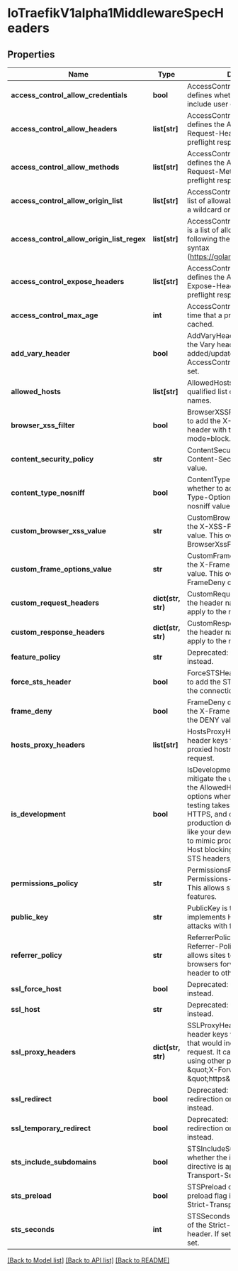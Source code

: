 # IoTraefikV1alpha1MiddlewareSpecHeaders

## Properties
Name | Type | Description | Notes
------------ | ------------- | ------------- | -------------
**access_control_allow_credentials** | **bool** | AccessControlAllowCredentials defines whether the request can include user credentials. | [optional] 
**access_control_allow_headers** | **list[str]** | AccessControlAllowHeaders defines the Access-Control-Request-Headers values sent in preflight response. | [optional] 
**access_control_allow_methods** | **list[str]** | AccessControlAllowMethods defines the Access-Control-Request-Method values sent in preflight response. | [optional] 
**access_control_allow_origin_list** | **list[str]** | AccessControlAllowOriginList is a list of allowable origins. Can also be a wildcard origin \&quot;*\&quot;. | [optional] 
**access_control_allow_origin_list_regex** | **list[str]** | AccessControlAllowOriginListRegex is a list of allowable origins written following the Regular Expression syntax (https://golang.org/pkg/regexp/). | [optional] 
**access_control_expose_headers** | **list[str]** | AccessControlExposeHeaders defines the Access-Control-Expose-Headers values sent in preflight response. | [optional] 
**access_control_max_age** | **int** | AccessControlMaxAge defines the time that a preflight request may be cached. | [optional] 
**add_vary_header** | **bool** | AddVaryHeader defines whether the Vary header is automatically added/updated when the AccessControlAllowOriginList is set. | [optional] 
**allowed_hosts** | **list[str]** | AllowedHosts defines the fully qualified list of allowed domain names. | [optional] 
**browser_xss_filter** | **bool** | BrowserXSSFilter defines whether to add the X-XSS-Protection header with the value 1; mode&#x3D;block. | [optional] 
**content_security_policy** | **str** | ContentSecurityPolicy defines the Content-Security-Policy header value. | [optional] 
**content_type_nosniff** | **bool** | ContentTypeNosniff defines whether to add the X-Content-Type-Options header with the nosniff value. | [optional] 
**custom_browser_xss_value** | **str** | CustomBrowserXSSValue defines the X-XSS-Protection header value. This overrides the BrowserXssFilter option. | [optional] 
**custom_frame_options_value** | **str** | CustomFrameOptionsValue defines the X-Frame-Options header value. This overrides the FrameDeny option. | [optional] 
**custom_request_headers** | **dict(str, str)** | CustomRequestHeaders defines the header names and values to apply to the request. | [optional] 
**custom_response_headers** | **dict(str, str)** | CustomResponseHeaders defines the header names and values to apply to the response. | [optional] 
**feature_policy** | **str** | Deprecated: use PermissionsPolicy instead. | [optional] 
**force_sts_header** | **bool** | ForceSTSHeader defines whether to add the STS header even when the connection is HTTP. | [optional] 
**frame_deny** | **bool** | FrameDeny defines whether to add the X-Frame-Options header with the DENY value. | [optional] 
**hosts_proxy_headers** | **list[str]** | HostsProxyHeaders defines the header keys that may hold a proxied hostname value for the request. | [optional] 
**is_development** | **bool** | IsDevelopment defines whether to mitigate the unwanted effects of the AllowedHosts, SSL, and STS options when developing. Usually testing takes place using HTTP, not HTTPS, and on localhost, not your production domain. If you would like your development environment to mimic production with complete Host blocking, SSL redirects, and STS headers, leave this as false. | [optional] 
**permissions_policy** | **str** | PermissionsPolicy defines the Permissions-Policy header value. This allows sites to control browser features. | [optional] 
**public_key** | **str** | PublicKey is the public key that implements HPKP to prevent MITM attacks with forged certificates. | [optional] 
**referrer_policy** | **str** | ReferrerPolicy defines the Referrer-Policy header value. This allows sites to control whether browsers forward the Referer header to other sites. | [optional] 
**ssl_force_host** | **bool** | Deprecated: use RedirectRegex instead. | [optional] 
**ssl_host** | **str** | Deprecated: use RedirectRegex instead. | [optional] 
**ssl_proxy_headers** | **dict(str, str)** | SSLProxyHeaders defines the header keys with associated values that would indicate a valid HTTPS request. It can be useful when using other proxies (example: \&quot;X-Forwarded-Proto\&quot;: \&quot;https\&quot;). | [optional] 
**ssl_redirect** | **bool** | Deprecated: use EntryPoint redirection or RedirectScheme instead. | [optional] 
**ssl_temporary_redirect** | **bool** | Deprecated: use EntryPoint redirection or RedirectScheme instead. | [optional] 
**sts_include_subdomains** | **bool** | STSIncludeSubdomains defines whether the includeSubDomains directive is appended to the Strict-Transport-Security header. | [optional] 
**sts_preload** | **bool** | STSPreload defines whether the preload flag is appended to the Strict-Transport-Security header. | [optional] 
**sts_seconds** | **int** | STSSeconds defines the max-age of the Strict-Transport-Security header. If set to 0, the header is not set. | [optional] 

[[Back to Model list]](../README.md#documentation-for-models) [[Back to API list]](../README.md#documentation-for-api-endpoints) [[Back to README]](../README.md)


